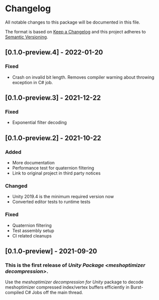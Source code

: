 # Changelog
All notable changes to this package will be documented in this file.

The format is based on [Keep a Changelog](http://keepachangelog.com/en/1.0.0/)
and this project adheres to [Semantic Versioning](http://semver.org/spec/v2.0.0.html).

## [0.1.0-preview.4] - 2022-01-20
### Fixed
- Crash on invalid bit length. Removes compiler warning about throwing exception in C# job.

## [0.1.0-preview.3] - 2021-12-22
### Fixed
- Exponential filter decoding

## [0.1.0-preview.2] - 2021-10-22
### Added
- More documentation
- Performance test for quaternion filtering
- Link to original project in third party notices
### Changed
- Unity 2019.4 is the minimum required version now
- Converted editor tests to runtime tests
### Fixed
- Quaternion filtering
- Test assembly setup
- CI related cleanups

## [0.1.0-preview] - 2021-09-20

### This is the first release of *Unity Package \<meshoptimizer decompression\>*.

Use the *meshoptimizer decompression for Unity* package to decode meshoptimizer compressed index/vertex buffers efficiently in Burst-compiled C# Jobs off the main thread.
